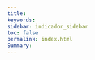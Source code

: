 ```yaml
---
title: 
keywords: 
sidebar: indicador_sidebar
toc: false
permalink: index.html
Summary:
---
```


<head>
 <script>
     /**
     * Array con las imagenes que se iran mostrando en la web
     */
	 var index=0
     var imagenes=new Array(
        'images/fondo-1.jpg',
        'images/fondo-2.jpg',
        'images/fondo-3.jpg',
        'images/fondo-4.jpg'
     );
 
     /**
     * Funcion para cambiar la imagen
     */
     function rotarImagenes()
     {
	  
        $('body').css("background-image", 'url(' + imagenes[index] + ')');          
           index++;
           if(index == 4)
      index = 0;
     }
 
     /**
     * Función que se ejecuta una vez cargada la página
     */
     onload=function()
     {
        // Cargamos una imagen aleatoria
        rotarImagenes();
 
        // Indicamos que cada  segundos cambie la imagen
        setInterval(rotarImagenes,3000);
     }
    </script>
</head>

 <body>
    <div class="row">
        
        <div class="col-lg-12" style="background-image:url(/images/fondo-1.jpg);">
		
          <background-image:url(/images/fonfo-1.jpg)>
           <h1>hola si 19</h1>
		</div> 
    </div> 		
 </body>

